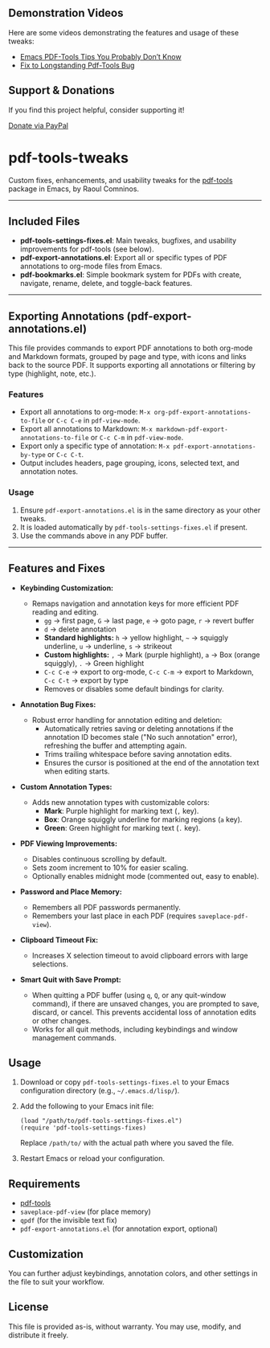 ## Demonstration Videos

Here are some videos demonstrating the features and usage of these tweaks:

- [Emacs PDF-Tools Tips You Probably Don’t Know](https://youtu.be/rTtLu4QAT2I)
- [Fix to Longstanding Pdf-Tools Bug](https://youtu.be/e8n31aylkNY)

## Support & Donations

If you find this project helpful, consider supporting it!

[Donate via PayPal](https://www.paypal.com/paypalme/revrari)

# pdf-tools-tweaks

Custom fixes, enhancements, and usability tweaks for the [pdf-tools](https://github.com/politza/pdf-tools) package in Emacs, by Raoul Comninos.

---

## Included Files

- **pdf-tools-settings-fixes.el**: Main tweaks, bugfixes, and usability improvements for pdf-tools (see below).
- **pdf-export-annotations.el**: Export all or specific types of PDF annotations to org-mode files from Emacs.
- **pdf-bookmarks.el**: Simple bookmark system for PDFs with create, navigate, rename, delete, and toggle-back features.

---
## Exporting Annotations (pdf-export-annotations.el)

This file provides commands to export PDF annotations to both org-mode and Markdown formats, grouped by page and type, with icons and links back to the source PDF. It supports exporting all annotations or filtering by type (highlight, note, etc.).

### Features
- Export all annotations to org-mode: `M-x org-pdf-export-annotations-to-file` or `C-c C-e` in `pdf-view-mode`.
- Export all annotations to Markdown: `M-x markdown-pdf-export-annotations-to-file` or `C-c C-m` in `pdf-view-mode`.
- Export only a specific type of annotation: `M-x pdf-export-annotations-by-type` or `C-c C-t`.
- Output includes headers, page grouping, icons, selected text, and annotation notes.

### Usage
1. Ensure `pdf-export-annotations.el` is in the same directory as your other tweaks.
2. It is loaded automatically by `pdf-tools-settings-fixes.el` if present.
3. Use the commands above in any PDF buffer.

---

## Features and Fixes

- **Keybinding Customization:**
   - Remaps navigation and annotation keys for more efficient PDF reading and editing.
      - `gg` → first page, `G` → last page, `e` → goto page, `r` → revert buffer
      - `d` → delete annotation
      - **Standard highlights:** `h` → yellow highlight, `~` → squiggly underline, `u` → underline, `s` → strikeout
      - **Custom highlights:** `,` → Mark (purple highlight), `a` → Box (orange squiggly), `.` → Green highlight
      - `C-c C-e` → export to org-mode, `C-c C-m` → export to Markdown, `C-c C-t` → export by type
      - Removes or disables some default bindings for clarity.

- **Annotation Bug Fixes:**
   - Robust error handling for annotation editing and deletion:
      - Automatically retries saving or deleting annotations if the annotation ID becomes stale ("No such annotation" error), refreshing the buffer and attempting again.
      - Trims trailing whitespace before saving annotation edits.
      - Ensures the cursor is positioned at the end of the annotation text when editing starts.

- **Custom Annotation Types:**
   - Adds new annotation types with customizable colors:
      - **Mark**: Purple highlight for marking text (`,` key).
      - **Box**: Orange squiggly underline for marking regions (`a` key).
      - **Green**: Green highlight for marking text (`.` key).

- **PDF Viewing Improvements:**
   - Disables continuous scrolling by default.
   - Sets zoom increment to 10% for easier scaling.
   - Optionally enables midnight mode (commented out, easy to enable).

- **Password and Place Memory:**
   - Remembers all PDF passwords permanently.
   - Remembers your last place in each PDF (requires `saveplace-pdf-view`).

- **Clipboard Timeout Fix:**
   - Increases X selection timeout to avoid clipboard errors with large selections.

- **Smart Quit with Save Prompt:**
   - When quitting a PDF buffer (using `q`, `Q`, or any quit-window command), if there are unsaved changes, you are prompted to save, discard, or cancel. This prevents accidental loss of annotation edits or other changes.
   - Works for all quit methods, including keybindings and window management commands.

## Usage
1. Download or copy `pdf-tools-settings-fixes.el` to your Emacs configuration directory (e.g., `~/.emacs.d/lisp/`).
2. Add the following to your Emacs init file:
   
    ```elisp
    (load "/path/to/pdf-tools-settings-fixes.el")
    (require 'pdf-tools-settings-fixes)
    ```
    Replace `/path/to/` with the actual path where you saved the file.

3. Restart Emacs or reload your configuration.

## Requirements
- [pdf-tools](https://github.com/politza/pdf-tools)
- `saveplace-pdf-view` (for place memory)
- `qpdf` (for the invisible text fix)
- `pdf-export-annotations.el` (for annotation export, optional)

## Customization
You can further adjust keybindings, annotation colors, and other settings in the file to suit your workflow.

## License
This file is provided as-is, without warranty. You may use, modify, and distribute it freely.

